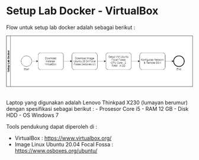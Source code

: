 # Setup Lab Docker - VirtualBox
Flow untuk setup lab docker adalah sebagai berikut :
<p><img src="https://github.com/iddevopsjourney/docker/blob/master/001-Setup_Lab/01-Ubuntu_20.04_Focal-Fossa/images/SetupLabDocker-VirtualBox.png"></p></br>
Laptop yang digunakan adalah Lenovo Thinkpad X230 (lumayan berumur) dengan spesifikasi sebagai berikut :
- Prosesor Core i5
- RAM 12 GB
- Disk HDD
- OS Windows 7

Tools pendukung dapat diperoleh di :
- VirtualBox : https://www.virtualbox.org/
- Image Linux Ubuntu 20.04 Focal Fossa : https://www.osboxes.org/ubuntu/

